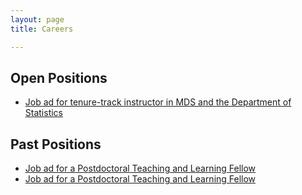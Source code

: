 ```yaml
---
layout: page
title: Careers

---
```


## Open Positions
* [Job ad for tenure-track instructor in MDS and the Department of Statistics](https://github.com/UBC-MDS/UBC-MDS.github.io/blob/master/ads/MDS_Instructor%201_Job%20Posting_March%202017.md)

## Past Positions
* [Job ad for a Postdoctoral Teaching and Learning Fellow](https://github.com/UBC-MDS/UBC-MDS.github.io/blob/master/ads/StatTF2017.md)
* [Job ad for a Postdoctoral Teaching and Learning Fellow](https://github.com/UBC-MDS/mds-stats-teaching-fellow)

